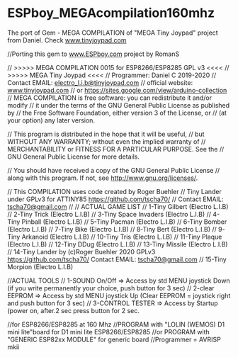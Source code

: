 # ESPboy_MEGAcompilation160mhz
The port of Gem - MEGA COMPILATION of "MEGA Tiny Joypad" project from Daniel. Check www.tinyjoypad.com


//Porting this gem to www.ESPboy.com project by RomanS


//    >>>>>  MEGA COMPILATION 0015 for ESP8266/ESP8285  GPL v3 <<<<
//                    >>>>>  MEGA Tiny Joypad  <<<<
//                   Programmer: Daniel C 2019-2020
//             Contact EMAIL: electro_l.i.b@tinyjoypad.com
//              official website: www.tinyjoypad.com
//       or  https://sites.google.com/view/arduino-collection
//  MEGA COMPILATION is free software: you can redistribute it and/or modify
//  it under the terms of the GNU General Public License as published by
// the Free Software Foundation, either version 3 of the License, or
// (at your option) any later version.

//  This program is distributed in the hope that it will be useful,
//  but WITHOUT ANY WARRANTY; without even the implied warranty of
//  MERCHANTABILITY or FITNESS FOR A PARTICULAR PURPOSE.  See the
//  GNU General Public License for more details.

//  You should have received a copy of the GNU General Public License
// along with this program.  If not, see <http://www.gnu.org/licenses/>.

//      This COMPILATION uses code created by Roger Buehler
// Tiny Lander under GPLv3 for ATTINY85  https://github.com/tscha70/ 
//                  Contact EMAIL: tscha70@gmail.com
//
// ACTUAL GAME LIST
//  1-Tiny Gilbert (Electro L.I.B)
//  2-Tiny Trick (Electro L.I.B)
//  3-Tiny Space Invaders (Electro L.I.B)
//  4-Tiny Pinball (Electro L.I.B)
//  5-Tiny Pacman (Electro L.I.B)
//  6-Tiny Bomber (Electro L.I.B)
//  7-Tiny Bike (Electro L.I.B)
//  8-Tiny Bert (Electro L.I.B)
//  9-Tiny Arkanoid (Electro L.I.B)
// 10-Tiny Tris (Electro L.I.B)
// 11-Tiny Plaque (Electro L.I.B)
// 12-Tiny DDug (Electro L.I.B)
// 13-Tiny Missile (Electro L.I.B)
// 14-Tiny Lander by (c)Roger Buehler 2020 GPLv3  https://github.com/tscha70/  Contact EMAIL: tscha70@gmail.com
// 15-Tiny Morpion (Electro L.I.B)

//ACTUAL TOOLS
//  1-SOUND On/Off    => Access by std MENU joystick Down (if you write permanently your choice, push button for 3 sec)
//  2-clear EEPROM    => Access by std MENU joystick Up (Clear EEPROM = joystick right and push button for 3 sec)
//  3-CONTROL TESTER  => Access by Startup (power on, after.2 sec press button for 2 sec.

//for ESP8266/ESP8285 at 160 Mhz
//PROGRAM with "LOLIN (WEMOS) D1 mini lite"board for D1 mini lite ESP8266/ESP8285
//or PROGRAM with "GENERIC ESP82xx MODULE" for generic board
//Programmer = AVRISP mkii
